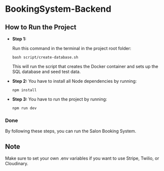 # BookingSystem-Backend

## How to Run the Project

- **Step 1:**

  
    Run this command in the terminal in the project root folder:  
    
    
      bash script/create-database.sh  
    
    
    This will run the script that creates the Docker container and sets up the SQL database and seed test data.

- **Step 2:**
  You have to install all Node dependencies by running:
  
      npm install

- **Step 3:**
  You have to run the project by running:
  
      npm run dev

### Done
  By following these steps, you can run the Salon Booking System.

## Note
  Make sure to set your own .env variables if you want to use Stripe, Twilio, or Cloudinary.
